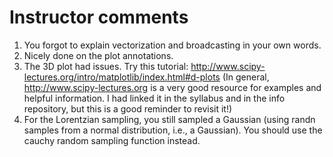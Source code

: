 # Instructor comments

1. You forgot to explain vectorization and broadcasting in your own words.
1. Nicely done on the plot annotations.
1. The 3D plot had issues. Try this tutorial: http://www.scipy-lectures.org/intro/matplotlib/index.html#d-plots  (In general, http://www.scipy-lectures.org is a very good resource for examples and helpful information. I had linked it in the syllabus and in the info repository, but this is a good reminder to revisit it!)
1. For the Lorentzian sampling, you still sampled a Gaussian (using randn samples from a normal distribution, i.e., a Gaussian). You should use the cauchy random sampling function instead.
